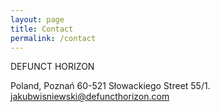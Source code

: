 ```yaml
---
layout: page
title: Contact
permalink: /contact
---
```


DEFUNCT HORIZON

Poland, Poznań 60-521
Słowackiego Street 55/1.
jakubwisniewski@defuncthorizon.com

